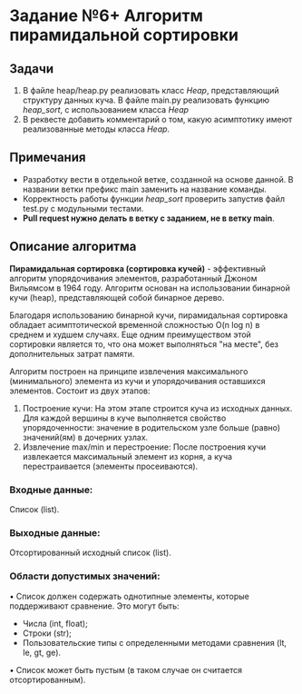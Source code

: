 # Задание №6+ Алгоритм пирамидальной сортировки
## Задачи  
1. В файле heap/heap.py реализовать класс *Heap*, представляющий структуру данных куча. В файле main.py реализовать функцию *heap_sort*, с использованием класса *Heap*
2. В реквесте добавить комментарий о том, какую асимптотику имеют реализованные методы класса *Heap*.
## Примечания  
- Разработку вести в отдельной ветке, созданной на основе данной. В названии ветки префикс main заменить на название команды.
- Корректность работы функции *heap_sort* проверить запустив файл test.py с модульными тестами.
- **Pull request нужно делать в ветку с заданием, не в ветку main**.

## Описание алгоритма

**Пирамидальная сортировка (сортировка кучей)** - эффективный алгоритм упорядочивания элементов, разработанный
Джоном Вильямсом в 1964 году. Алгоритм основан на использовании бинарной кучи (heap), представляющей собой бинарное дерево.

Благодаря использованию бинарной кучи, пирамидальная сортировка обладает асимптотической временной сложностью O(n log n) в среднем и 
худшем случаях. Еще одним преимуществом этой сортировки является то, что она может выполняться "на месте", без дополнительных затрат памяти.

Алгоритм построен на принципе извлечения максимального (минимального) элемента из кучи и упорядочивания оставшихся элементов. Состоит из двух
этапов:

1. Построение кучи: На этом этапе строится куча из исходных данных. Для каждой вершины в куче выполняется свойство
 упорядоченности: значение в родительском узле больше (равно) значений(ям) в дочерних узлах.
2. Извлечение max/min и перестроение: После построения кучи извлекается максимальный элемент из корня, а куча перестраивается (элементы просеиваются).

### Входные данные:

Список (list).

### Выходные данные:

Отсортированный исходный список (list).

### Области допустимых значений:

• Список должен содержать однотипные элементы, которые поддерживают сравнение. Это могут быть:

- Числа (int, float);
- Строки (str);
- Пользовательские типы с определенными методами сравнения (lt, le, gt, ge).

• Список может быть пустым (в таком случае он считается отсортированным).